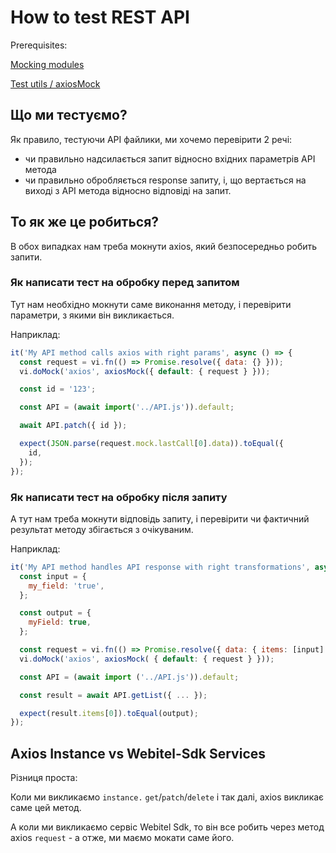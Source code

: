 # How to test REST API

Prerequisites:

[Mocking modules](../mocking-modules/Readme)

[Test utils / axiosMock](../../../ui-sdk/tests/axios-mock/Readme)

## Що ми тестуємо?

Як правило, тестуючи API файлики, ми хочемо перевірити 2 речі:

- чи правильно надсилається
  запит відносно вхідних параметрів API метода
- чи правильно обробляється response запиту,
  і, що вертається на виході з API метода відносно відповіді на запит.

## То як же це робиться?

В обох випадках нам треба мокнути axios, який безпосередньо робить запити.

### Як написати тест на обробку перед запитом

Тут нам необхідно мокнути саме виконання методу,
і перевірити параметри, з якими він викликається.

Наприклад:

```javascript
it('My API method calls axios with right params', async () => {
  const request = vi.fn(() => Promise.resolve({ data: {} }));
  vi.doMock('axios', axiosMock({ default: { request } }));

  const id = '123';

  const API = (await import('../API.js')).default;

  await API.patch({ id });

  expect(JSON.parse(request.mock.lastCall[0].data)).toEqual({
    id,
  });
});
```

### Як написати тест на обробку після запиту

А тут нам треба мокнути відповідь запиту, і перевірити чи фактичний результат методу
збігається з очікуваним.

Наприклад:

```javascript
it('My API method handles API response with right transformations', async () => {
  const input = {
    my_field: 'true',
  };

  const output = {
    myField: true,
  };

  const request = vi.fn(() => Promise.resolve({ data: { items: [input] } }));
  vi.doMock('axios', axiosMock( { default: { request } }));

  const API = (await import ('../API.js')).default;

  const result = await API.getList({ ... });

  expect(result.items[0]).toEqual(output);
});
```

## Axios Instance vs Webitel-Sdk Services

Різниця проста:

Коли ми викликаємо `instance.` `get`/`patch`/`delete` і так далі,
axios викликає саме цей метод.

А коли ми викликаємо сервіс Webitel Sdk, то він все робить через
метод axios `request` - а отже, ми маємо мокати саме його.
